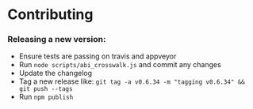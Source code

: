 # Contributing
### Releasing a new version:
- Ensure tests are passing on travis and appveyor
- Run `node scripts/abi_crosswalk.js` and commit any changes
- Update the changelog
- Tag a new release like: `git tag -a v0.6.34 -m "tagging v0.6.34" && git push --tags`
- Run `npm publish`
